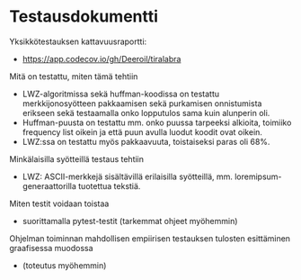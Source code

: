 # Testausdokumentti

Yksikkötestauksen kattavuusraportti:
* https://app.codecov.io/gh/Deeroil/tiralabra

Mitä on testattu, miten tämä tehtiin
* LWZ-algoritmissa sekä huffman-koodissa on testattu merkkijonosyötteen pakkaamisen sekä purkamisen onnistumista erikseen sekä testaamalla onko lopputulos sama kuin alunperin oli.
* Huffman-puusta on testattu mm. onko puussa tarpeeksi alkioita, toimiiko frequency list oikein ja että puun avulla luodut koodit ovat oikein.
* LWZ:ssa on testattu myös pakkaavuuta, toistaiseksi paras oli 68%.

Minkälaisilla syötteillä testaus tehtiin
* LWZ: ASCII-merkkejä sisältävillä erilaisilla syötteillä, mm. loremipsum-generaattorilla tuotettua tekstiä.

Miten testit voidaan toistaa
* suorittamalla pytest-testit (tarkemmat ohjeet myöhemmin)

Ohjelman toiminnan mahdollisen empiirisen testauksen tulosten esittäminen graafisessa muodossa
* (toteutus myöhemmin)